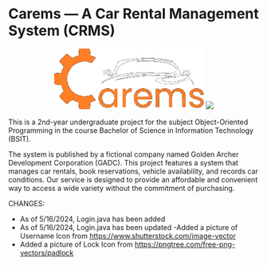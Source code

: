 # Carems — A Car Rental Management System (CRMS) 

<p align="center" style="text-align: center; margin: auto;">
  <img src="https://github.com/fraeron/carems/blob/main/img/carems_logo.png" width=300>
  <img src="https://github.com/fraeron/carems/blob/main/img/gadc_logo.png" width=300>
</p>

This is a 2nd-year undergraduate project for the subject Object-Oriented Programming in the course Bachelor of Science in Information Technology (BSIT). 

The system is published by a fictional company named Golden Archer Development Corporation (GADC). This project features a system that manages car rentals, book reservations, vehicle availability, and records car conditions. Our service is designed to provide an affordable and convenient way to access a wide variety without the commitment of purchasing. 

CHANGES:
- As of 5/16/2024, Login.java has been added
- As of 5/16/2024, Login.java has been updated
-Added a picture of Username Icon from https://www.shutterstock.com/image-vector
- Added a picture of Lock Icon from https://pngtree.com/free-png-vectors/padlock
